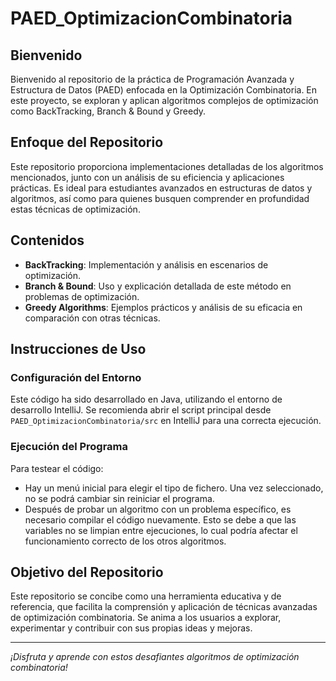 # PAED_OptimizacionCombinatoria

## Bienvenido

Bienvenido al repositorio de la práctica de Programación Avanzada y Estructura de Datos (PAED) enfocada en la Optimización Combinatoria. En este proyecto, se exploran y aplican algoritmos complejos de optimización como BackTracking, Branch & Bound y Greedy.

## Enfoque del Repositorio

Este repositorio proporciona implementaciones detalladas de los algoritmos mencionados, junto con un análisis de su eficiencia y aplicaciones prácticas. Es ideal para estudiantes avanzados en estructuras de datos y algoritmos, así como para quienes busquen comprender en profundidad estas técnicas de optimización.

## Contenidos

- **BackTracking**: Implementación y análisis en escenarios de optimización.
- **Branch & Bound**: Uso y explicación detallada de este método en problemas de optimización.
- **Greedy Algorithms**: Ejemplos prácticos y análisis de su eficacia en comparación con otras técnicas.

## Instrucciones de Uso

### Configuración del Entorno

Este código ha sido desarrollado en Java, utilizando el entorno de desarrollo IntelliJ. Se recomienda abrir el script principal desde `PAED_OptimizacionCombinatoria/src` en IntelliJ para una correcta ejecución.

### Ejecución del Programa

Para testear el código:
- Hay un menú inicial para elegir el tipo de fichero. Una vez seleccionado, no se podrá cambiar sin reiniciar el programa.
- Después de probar un algoritmo con un problema específico, es necesario compilar el código nuevamente. Esto se debe a que las variables no se limpian entre ejecuciones, lo cual podría afectar el funcionamiento correcto de los otros algoritmos.

## Objetivo del Repositorio

Este repositorio se concibe como una herramienta educativa y de referencia, que facilita la comprensión y aplicación de técnicas avanzadas de optimización combinatoria. Se anima a los usuarios a explorar, experimentar y contribuir con sus propias ideas y mejoras.

---

*¡Disfruta y aprende con estos desafiantes algoritmos de optimización combinatoria!*
